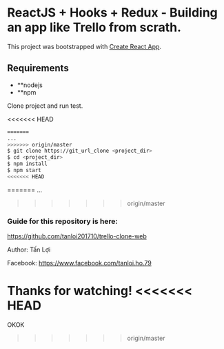 # ReactJS + Hooks + Redux - Building an app like Trello from scrath.

This project was bootstrapped with [Create React App](https://github.com/facebook/create-react-app).

## Requirements

* **nodejs
* **npm

Clone project and run test.

<<<<<<< HEAD
```sh
=======
...
>>>>>>> origin/master
$ git clone https://git_url_clone <project_dir>
$ cd <project_dir>
$ npm install
$ npm start
<<<<<<< HEAD
```
=======
...
>>>>>>> origin/master

### Guide for this repository is here:

https://github.com/tanloi201710/trello-clone-web

Author: Tấn Lợi

Facebook: https://www.facebook.com/tanloi.ho.79

Thanks for watching!
<<<<<<< HEAD
=======

OKOK
>>>>>>> origin/master
